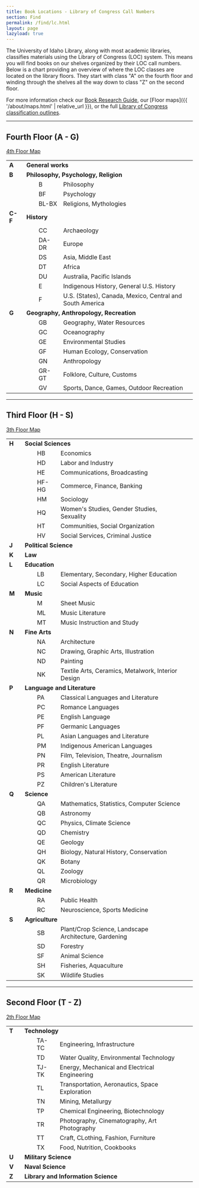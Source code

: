 ```yaml
---
title: Book Locations - Library of Congress Call Numbers
section: Find
permalink: /find/lc.html
layout: page
lazyload: true
---
```


The University of Idaho Library, along with most academic libraries, classifies materials using the Library of Congress (LOC) system. 
This means you will find books on our shelves organized by their LOC call numbers. 
Below is a chart providing an overview of where the LOC classes are located on the library floors.
They start with class "A" on the fourth floor and winding through the shelves all the way down to class "Z" on the second floor.

For more information check our [Book Research Guide](https://libguides.uidaho.edu/c.php?g=363237&p=2453519), our [Floor maps]({{ '/about/maps.html' | relative_url }}), or the full [Library of Congress classification outlines](https://www.loc.gov/catdir/cpso/lcco/).

-------------------

## Fourth Floor (A - G) 

<a href="{{ '/about/maps.html#lg=1&slide=3' | relative_url }}" class="btn btn-sm btn-outline-ponderosa-pine" ><span class="fas fa-map-marker-alt"></span> 4th Floor Map</a>

<table>
  <tbody>
    <tr>
      <td width="36" height="12">
        <b>
          <a name="A">A</a>
        </b>
      </td>
      <td width="617" height="12" colspan="4">
        <b>General works</b>
      </td>
    </tr>
    <tr>
      <td width="36" height="12">
        <b>
          <a name="B">B</a>
        </b>
      </td>
      <td width="617" height="12" colspan="4">
        <b>Philosophy, Psychology, Religion</b>
      </td>
    </tr>
    <tr>
      <td width="36" height="12"></td>
      <td width="20" height="12"></td>
      <td width="48" height="12">B</td>
      <td width="400" height="12">Philosophy</td>
    </tr>
    <tr>
      <td width="36" height="12"></td>
      <td width="20" height="12"></td>
      <td width="48" height="12">BF</td>
      <td width="400" height="12">Psychology</td>
    </tr>
    <tr>
      <td width="36" height="12"></td>
      <td width="20" height="12"></td>
      <td width="48" height="12">BL-BX</td>
      <td width="400" height="12">Religions, Mythologies</td>
    </tr>
    <tr>
      <td width="36" height="12">
        <b>
          <a name="C-F">C-F</a>
        </b>
      </td>
      <td width="617" height="12" colspan="4">
        <b>History</b>
      </td>
    </tr>
    <tr>
      <td width="36" height="12"></td>
      <td width="20" height="12"></td>
      <td width="48" height="12">CC</td>
      <td width="400" height="12">Archaeology</td>
    </tr>
    <tr>
      <td width="36" height="12"></td>
      <td width="20" height="12"></td>
      <td width="48" height="12">DA-DR</td>
      <td width="400" height="12">Europe</td>
    </tr>
    <tr>
      <td width="36" height="12"></td>
      <td width="20" height="12"></td>
      <td width="48" height="12">DS</td>
      <td width="400" height="12">Asia, Middle East</td>
    </tr>
    <tr>
      <td width="36" height="12"></td>
      <td width="20" height="12"></td>
      <td width="48" height="12">DT</td>
      <td width="400" height="12">Africa</td>
    </tr>
    <tr>
      <td width="36" height="12"></td>
      <td width="20" height="12"></td>
      <td width="48" height="12">DU</td>
      <td width="400" height="12">Australia, Pacific Islands</td>
    </tr>
    <tr>
      <td width="36" height="12"></td>
      <td width="20" height="12"></td>
      <td width="48" height="12">E</td>
      <td width="400" height="12">Indigenous History, General U.S. History</td>
    </tr>
    <tr>
      <td width="36" height="12"></td>
      <td width="20" height="12"></td>
      <td width="48" height="12">F</td>
      <td width="400" height="12">U.S. (States), Canada, Mexico, Central and South America</td>
    </tr>
    <tr>
      <td width="36" height="12">
        <b>
          <a name="G">G</a>
        </b>
      </td>
      <td width="603" height="12" colspan="3">
        <b>Geography, Anthropology, Recreation</b>
      </td>
    </tr>
    <tr>
      <td width="36" height="12"></td>
      <td width="20" height="12"></td>
      <td width="48" height="12">GB</td>
      <td width="400" height="12">Geography, Water Resources</td>
    </tr>
    <tr>
      <td width="36" height="12"></td>
      <td width="20" height="12"></td>
      <td width="48" height="12">GC</td>
      <td width="400" height="12">Oceanography</td>
    </tr>
    <tr>
      <td width="36" height="12"></td>
      <td width="20" height="12"></td>
      <td width="48" height="12">GE</td>
      <td width="400" height="12">Environmental Studies</td>
    </tr>
    <tr>
      <td width="36" height="12"></td>
      <td width="20" height="12"></td>
      <td width="48" height="12">GF</td>
      <td width="400" height="12">Human Ecology, Conservation</td>
    </tr>
    <tr>
      <td width="36" height="12"></td>
      <td width="20" height="12"></td>
      <td width="48" height="12">GN</td>
      <td width="400" height="12">Anthropology</td>
    </tr>
    <tr>
      <td width="36" height="12"></td>
      <td width="20" height="12"></td>
      <td width="48" height="12">GR-GT</td>
      <td width="400" height="12">Folklore, Culture, Customs</td>
    </tr>
    <tr>
      <td width="36" height="12"></td>
      <td width="20" height="12"></td>
      <td width="48" height="12">GV</td>
      <td width="400" height="12">Sports, Dance, Games, Outdoor Recreation</td>
    </tr>
  </tbody>
</table>

---------------------

## Third Floor (H - S)

<a href="{{ '/about/maps.html#lg=1&slide=2' | relative_url }}" class="btn btn-sm btn-outline-ponderosa-pine" ><span class="fas fa-map-marker-alt"></span> 3th Floor Map</a>

<table>
  <tbody>
    <tr>
      <td width="36" height="12">
        <b>
          <a name="H">H</a>
        </b>
      </td>
      <td width="603" height="12" colspan="3">
        <b>Social Sciences</b>
      </td>
      <td width="14" height="12" align="center">&nbsp;</td>
    </tr>
    <tr>
      <td width="36" height="12">&nbsp;</td>
      <td width="20" height="12">&nbsp;</td>
      <td width="48" height="12">HB</td>
      <td width="400" height="12">Economics</td>
    </tr>
    <tr>
      <td width="36" height="12">&nbsp;</td>
      <td width="20" height="12">&nbsp;</td>
      <td width="48" height="12">HD</td>
      <td width="400" height="12">Labor and Industry</td>
    </tr>
    <tr>
      <td width="36" height="12">&nbsp;</td>
      <td width="20" height="12">&nbsp;</td>
      <td width="48" height="12">HE</td>
      <td width="400" height="12">Communications, Broadcasting</td>
    </tr>
    <tr>
      <td width="36" height="12">&nbsp;</td>
      <td width="20" height="12">&nbsp;</td>
      <td width="48" height="12">HF-HG</td>
      <td width="400" height="12">Commerce, Finance, Banking</td>
    </tr>
    <tr>
      <td width="36" height="12">&nbsp;</td>
      <td width="20" height="12">&nbsp;</td>
      <td width="48" height="12">HM</td>
      <td width="400" height="12">Sociology</td>
    </tr>
    <tr>
      <td width="36" height="12">&nbsp;</td>
      <td width="20" height="12">&nbsp;</td>
      <td width="48" height="12">HQ</td>
      <td width="400" height="12">Women's Studies, Gender Studies, Sexuality</td>
    </tr>
    <tr>
      <td width="36" height="12">&nbsp;</td>
      <td width="20" height="12">&nbsp;</td>
      <td width="48" height="12">HT</td>
      <td width="400" height="12">Communities, Social Organization</td>
    </tr>
    <tr>
      <td width="36" height="12">&nbsp;</td>
      <td width="20" height="12">&nbsp;</td>
      <td width="48" height="12">HV</td>
      <td width="400" height="12">Social Services, Criminal Justice</td>
    </tr>
    <tr>
      <td width="36" height="12">
        <b>
          <a name="J">J</a>
        </b>
      </td>
      <td width="603" height="12" colspan="3">
        <b>Political Science</b>
      </td>
    </tr>
    <tr>
      <td width="36" height="12">
        <b>
          <a name="K">K</a>
        </b>
      </td>
      <td width="603" height="12" colspan="3">
        <b>Law</b>
      </td>
      <td width="14" height="12" align="center">&nbsp;</td>
    </tr>
    <tr>
      <td width="36" height="12">
        <b>
          <a name="L">L</a>
        </b>
      </td>
      <td width="603" height="12" colspan="3">
        <b>Education</b>
      </td>
      <td width="14" height="12" align="center">&nbsp;</td>
    </tr>
    <tr>
      <td width="36" height="12">&nbsp;</td>
      <td width="20" height="12">&nbsp;</td>
      <td width="48" height="12">LB</td>
      <td width="400" height="12">Elementary, Secondary, Higher Education</td>
    </tr>
    <tr>
      <td width="36" height="12">&nbsp;</td>
      <td width="20" height="12">&nbsp;</td>
      <td width="48" height="12">LC</td>
      <td width="400" height="12">Social Aspects of Education</td>
    </tr>
    <tr>
      <td width="36" height="12">
        <b>
          <a name="M">M</a>
        </b>
      </td>
      <td width="603" height="12" colspan="3">
        <b>Music</b>
      </td>
      <td width="14" height="12" align="center">&nbsp;</td>
    </tr>
    <tr>
      <td width="36" height="12">&nbsp;</td>
      <td width="20" height="12">&nbsp;</td>
      <td width="48" height="12">M</td>
      <td width="400" height="12">Sheet Music</td>
    </tr>
    <tr>
      <td width="36" height="12">&nbsp;</td>
      <td width="20" height="12">&nbsp;</td>
      <td width="48" height="12">ML</td>
      <td width="400" height="12">Music Literature</td>
    </tr>
    <tr>
      <td width="36" height="12">&nbsp;</td>
      <td width="20" height="12">&nbsp;</td>
      <td width="48" height="12">MT</td>
      <td width="400" height="12">Music Instruction and Study</td>
    </tr>
    <tr>
      <td width="36" height="12">
        <b>
          <a name="N">N</a>
        </b>
      </td>
      <td width="603" height="12" colspan="3">
        <b>Fine Arts</b>
      </td>
      <td width="14" height="12" align="center">&nbsp;</td>
    </tr>
    <tr>
      <td width="36" height="12">&nbsp;</td>
      <td width="20" height="12">&nbsp;</td>
      <td width="48" height="12">NA</td>
      <td width="400" height="12">Architecture</td>
    </tr>
    <tr>
      <td width="36" height="12">&nbsp;</td>
      <td width="20" height="12">&nbsp;</td>
      <td width="48" height="12">NC</td>
      <td width="400" height="12">Drawing, Graphic Arts, Illustration</td>
    </tr>
    <tr>
      <td width="36" height="12">&nbsp;</td>
      <td width="20" height="12">&nbsp;</td>
      <td width="48" height="12">ND</td>
      <td width="400" height="12">Painting</td>
    </tr>
    <tr>
      <td width="36" height="12">&nbsp;</td>
      <td width="20" height="12">&nbsp;</td>
      <td width="48" height="12">NK</td>
      <td width="400" height="12">Textile Arts, Ceramics, Metalwork, Interior Design</td>
    </tr>
    <tr>
      <td width="36" height="12">
        <b>
          <a name="P">P</a>
        </b>
      </td>
      <td width="603" height="12" colspan="3">
        <b>Language and Literature</b>
      </td>
      <td width="14" height="12" align="center">&nbsp;</td>
    </tr>
    <tr>
      <td width="36" height="12">&nbsp;</td>
      <td width="20" height="12">&nbsp;</td>
      <td width="48" height="12">PA</td>
      <td width="400" height="12">Classical Languages and Literature</td>
    </tr>
    <tr>
      <td width="36" height="12">&nbsp;</td>
      <td width="20" height="12">&nbsp;</td>
      <td width="48" height="12">PC</td>
      <td width="400" height="12">Romance Languages</td>
    </tr>
    <tr>
      <td width="36" height="12">&nbsp;</td>
      <td width="20" height="12">&nbsp;</td>
      <td width="48" height="12">PE</td>
      <td width="400" height="12">English Language</td>
    </tr>
    <tr>
      <td width="36" height="12">&nbsp;</td>
      <td width="20" height="12">&nbsp;</td>
      <td width="48" height="12">PF</td>
      <td width="400" height="12">Germanic Languages</td>
    </tr>
    <tr>
      <td width="36" height="12">&nbsp;</td>
      <td width="20" height="12">&nbsp;</td>
      <td width="48" height="12">PL</td>
      <td width="400" height="12">Asian Languages and Literature</td>
    </tr>
    <tr>
      <td width="36" height="12">&nbsp;</td>
      <td width="20" height="12">&nbsp;</td>
      <td width="48" height="12">PM</td>
      <td width="400" height="12">Indigenous American Languages</td>
    </tr>
    <tr>
      <td width="36" height="12">&nbsp;</td>
      <td width="20" height="12">&nbsp;</td>
      <td width="48" height="12">PN</td>
      <td width="400" height="12">Film, Television, Theatre, Journalism</td>
    </tr>
    <tr>
      <td width="36" height="12">&nbsp;</td>
      <td width="20" height="12">&nbsp;</td>
      <td width="48" height="12">PR</td>
      <td width="400" height="12">English Literature</td>
    </tr>
    <tr>
      <td width="36" height="12">&nbsp;</td>
      <td width="20" height="12">&nbsp;</td>
      <td width="48" height="12">PS</td>
      <td width="400" height="12">American Literature</td>
    </tr>
    <tr>
      <td width="36" height="12">&nbsp;</td>
      <td width="20" height="12">&nbsp;</td>
      <td width="48" height="12">PZ</td>
      <td width="400" height="12">Children's Literature</td>
    </tr>
    <tr>
      <td width="36" height="12">
        <b>
          <a name="Q">Q</a>
        </b>
      </td>
      <td width="603" height="12" colspan="3">
        <b>Science</b>
      </td>
      <td width="14" height="12" align="center">&nbsp;</td>
    </tr>
    <tr>
      <td width="36" height="12">&nbsp;</td>
      <td width="20" height="12">&nbsp;</td>
      <td width="48" height="12">QA</td>
      <td width="400" height="12">Mathematics, Statistics, Computer Science</td>
    </tr>
    <tr>
      <td width="36" height="12">&nbsp;</td>
      <td width="20" height="12">&nbsp;</td>
      <td width="48" height="12">QB</td>
      <td width="400" height="12">Astronomy</td>
    </tr>
    <tr>
      <td width="36" height="12">&nbsp;</td>
      <td width="20" height="12">&nbsp;</td>
      <td width="48" height="12">QC</td>
      <td width="400" height="12">Physics, Climate Science</td>
    </tr>
    <tr>
      <td width="36" height="12">&nbsp;</td>
      <td width="20" height="12">&nbsp;</td>
      <td width="48" height="12">QD</td>
      <td width="400" height="12">Chemistry</td>
    </tr>
    <tr>
      <td width="36" height="12">&nbsp;</td>
      <td width="20" height="12">&nbsp;</td>
      <td width="48" height="12">QE</td>
      <td width="400" height="12">Geology</td>
    </tr>
    <tr>
      <td width="36" height="12">&nbsp;</td>
      <td width="20" height="12">&nbsp;</td>
      <td width="48" height="12">QH</td>
      <td width="400" height="12">Biology, Natural History, Conservation</td>
    </tr>
    <tr>
      <td width="36" height="12">&nbsp;</td>
      <td width="20" height="12">&nbsp;</td>
      <td width="48" height="12">QK</td>
      <td width="400" height="12">Botany</td>
    </tr>
    <tr>
      <td width="36" height="12">&nbsp;</td>
      <td width="20" height="12">&nbsp;</td>
      <td width="48" height="12">QL</td>
      <td width="400" height="12">Zoology</td>
    </tr>
    <tr>
      <td width="36" height="12">&nbsp;</td>
      <td width="20" height="12">&nbsp;</td>
      <td width="48" height="12">QR</td>
      <td width="400" height="12">Microbiology</td>
    </tr>
    <tr>
      <td width="36" height="12">
        <b>
          <a name="R">R</a>
        </b>
      </td>
      <td width="606" height="12" colspan="3">
        <b>Medicine</b>
      </td>
      <td width="14" height="12" align="center">&nbsp;</td>
    </tr>
    <tr>
      <td width="36" height="12">&nbsp;</td>
      <td width="20" height="12">&nbsp;</td>
      <td width="48" height="12">RA</td>
      <td width="400" height="12">Public Health</td>
    </tr>
    <tr>
      <td width="36" height="12">&nbsp;</td>
      <td width="20" height="12">&nbsp;</td>
      <td width="48" height="12">RC</td>
      <td width="400" height="12">Neuroscience, Sports Medicine</td>
    </tr>
    <tr>
      <td width="36" height="12">
        <b>
          <a name="S">S</a>
        </b>
      </td>
      <td width="606" height="12" colspan="3">
        <b>Agriculture</b>
      </td>
      <td width="14" height="12" align="center">&nbsp;</td>
    </tr>
    <tr>
      <td width="36" height="12">&nbsp;</td>
      <td width="20" height="12">&nbsp;</td>
      <td width="48" height="12">SB</td>
      <td width="400" height="12">Plant/Crop Science, Landscape Architecture, Gardening</td>
    </tr>
    <tr>
      <td width="36" height="12">&nbsp;</td>
      <td width="20" height="12">&nbsp;</td>
      <td width="48" height="12">SD</td>
      <td width="400" height="12">Forestry</td>
    </tr>
    <tr>
      <td width="36" height="12">&nbsp;</td>
      <td width="20" height="12">&nbsp;</td>
      <td width="48" height="12">SF</td>
      <td width="400" height="12">Animal Science</td>
    </tr>
    <tr>
      <td width="36" height="12">&nbsp;</td>
      <td width="20" height="12">&nbsp;</td>
      <td width="48" height="12">SH</td>
      <td width="400" height="12">Fisheries, Aquaculture</td>
    </tr>
    <tr>
      <td width="36" height="12">&nbsp;</td>
      <td width="20" height="12">&nbsp;</td>
      <td width="48" height="12">SK</td>
      <td width="400" height="12">Wildlife Studies</td>
    </tr>
  </tbody>
</table>

---------------------

## Second Floor (T - Z) 

<a href="{{ '/about/maps.html#lg=1&slide=1' | relative_url }}" class="btn btn-sm btn-outline-ponderosa-pine" ><span class="fas fa-map-marker-alt"></span> 2th Floor Map</a>

<table>
  <tbody>
    <tr>
      <td width="36" height="12">
        <b>
          <a name="T">T</a>
        </b>
      </td>
      <td width="606" height="12" colspan="3">
        <b>Technology</b>
      </td>
      <td width="14" height="12" align="center">&nbsp;</td>
    </tr>
    <tr>
      <td width="36" height="12">&nbsp;</td>
      <td width="20" height="12">&nbsp;</td>
      <td width="48" height="12">TA-TC</td>
      <td width="400" height="12">Engineering, Infrastructure</td>
    </tr>
    <tr>
      <td width="36" height="12">&nbsp;</td>
      <td width="20" height="12">&nbsp;</td>
      <td width="48" height="12">TD</td>
      <td width="400" height="12">Water Quality, Environmental Technology</td>
    </tr>
    <tr>
      <td width="36" height="12">&nbsp;</td>
      <td width="20" height="12">&nbsp;</td>
      <td width="48" height="12">TJ-TK</td>
      <td width="400" height="12">Energy, Mechanical and Electrical Engineering</td>
    </tr>
    <tr>
      <td width="36" height="12">&nbsp;</td>
      <td width="20" height="12">&nbsp;</td>
      <td width="48" height="12">TL</td>
      <td width="400" height="12">Transportation, Aeronautics, Space Exploration</td>
    </tr>
    <tr>
      <td width="36" height="12">&nbsp;</td>
      <td width="20" height="12">&nbsp;</td>
      <td width="48" height="12">TN</td>
      <td width="400" height="12">Mining, Metallurgy</td>
    </tr>
    <tr>
      <td width="36" height="12">&nbsp;</td>
      <td width="20" height="12">&nbsp;</td>
      <td width="48" height="12">TP</td>
      <td width="400" height="12">Chemical Engineering, Biotechnology</td>
    </tr>
    <tr>
      <td width="36" height="12">&nbsp;</td>
      <td width="20" height="12">&nbsp;</td>
      <td width="48" height="12">TR</td>
      <td width="400" height="12">Photography, Cinematography, Art Photography</td>
    </tr>
    <tr>
      <td width="36" height="12">&nbsp;</td>
      <td width="20" height="12">&nbsp;</td>
      <td width="48" height="12">TT</td>
      <td width="400" height="12">Craft, CLothing, Fashion, Furniture</td>
    </tr>
    <tr>
      <td width="36" height="12">&nbsp;</td>
      <td width="20" height="12">&nbsp;</td>
      <td width="48" height="12">TX</td>
      <td width="400" height="12">Food, Nutrition, Cookbooks</td>
    </tr>
    <tr>
      <td width="36" height="12">
        <b>
          <a name="U">U</a>
        </b>
      </td>
      <td width="606" height="12" colspan="3">
        <b>Military Science</b>
      </td>
      <td width="14" height="12" align="center">&nbsp;</td>
    </tr>
    <tr>
      <td width="36" height="12">
        <b>
          <a name="V">V</a>
        </b>
      </td>
      <td width="606" height="12" colspan="3">
        <b>Naval Science</b>
      </td>
      <td width="14" height="12" align="center">&nbsp;</td>
    </tr>
    <tr>
      <td width="36" height="12">
        <b>
          <a name="Z">Z</a>
        </b>
      </td>
      <td width="606" height="12" colspan="3">
        <b>Library and Information Science</b>
      </td>
      <td width="14" height="12" align="center">&nbsp;</td>
    </tr>
  </tbody>
</table>
